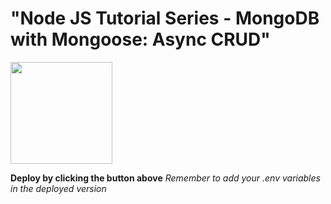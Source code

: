 # "Node JS Tutorial Series - MongoDB with Mongoose: Async CRUD"

[<img src="https://cdn.gomix.com/2bdfb3f8-05ef-4035-a06e-2043962a3a13%2Fremix-button.svg" width="163px" />](https://glitch.com/edit/#!/import/github/ashishpoudel523/learn-js-kbc)

**Deploy by clicking the button above**
_Remember to add your .env variables in the deployed version_



